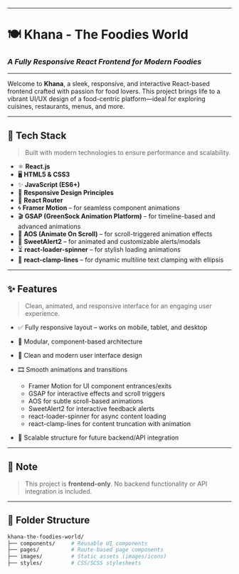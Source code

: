 
---

# 🍽️ Khana - The Foodies World

### *A Fully Responsive React Frontend for Modern Foodies*

---

Welcome to **Khana**, a sleek, responsive, and interactive React-based frontend crafted with passion for food lovers. This project brings life to a vibrant UI/UX design of a food-centric platform—ideal for exploring cuisines, restaurants, menus, and more.

---

## 🔧 Tech Stack

> Built with modern technologies to ensure performance and scalability.

* ⚛️ **React.js**
* 🖥️ **HTML5 & CSS3**
* ✨ **JavaScript (ES6+)**
* 📱 **Responsive Design Principles**
* 🔀 **React Router**
* 🌀 **Framer Motion** – for seamless component animations
* 🎬 **GSAP (GreenSock Animation Platform)** – for timeline-based and advanced animations
* 🎉 **AOS (Animate On Scroll)** – for scroll-triggered animation effects
* 🔔 **SweetAlert2** – for animated and customizable alerts/modals
* ⏳ **react-loader-spinner** – for stylish loading animations
* 📏 **react-clamp-lines** – for dynamic multiline text clamping with ellipsis

---

## ✨ Features

> Clean, animated, and responsive interface for an engaging user experience.

* ✅ Fully responsive layout – works on mobile, tablet, and desktop
* 🧩 Modular, component-based architecture
* 🎨 Clean and modern user interface design
* 🎞️ Smooth animations and transitions

  * Framer Motion for UI component entrances/exits
  * GSAP for interactive effects and scroll triggers
  * AOS for subtle scroll-based animations
  * SweetAlert2 for interactive feedback alerts
  * react-loader-spinner for async content loading
  * react-clamp-lines for content truncation with animation
* 🚀 Scalable structure for future backend/API integration

---

## 🚧 Note

> This project is **frontend-only**. No backend functionality or API integration is included.

---

## 📂 Folder Structure

```bash
khana-the-foodies-world/
├── components/     # Reusable UI components
├── pages/          # Route-based page components
├── images/         # Static assets (images/icons)
├── styles/         # CSS/SCSS stylesheets
```
